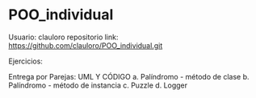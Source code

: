 # POO_individual
Usuario: clauloro
repositorio link: https://github.com/clauloro/POO_individual.git

Ejercicios:

Entrega por Parejas: UML Y CÓDIGO
a. Palíndromo - método de clase
b. Palíndromo - método de instancia
c. Puzzle
d. Logger
